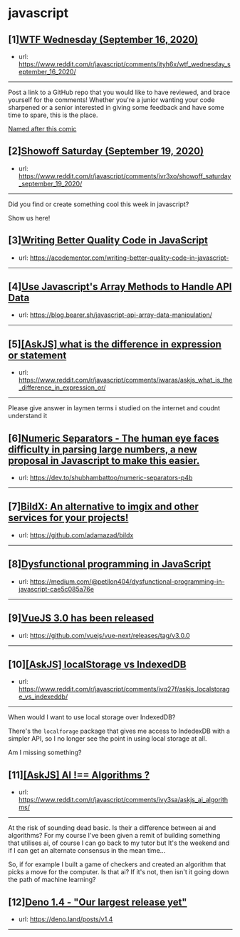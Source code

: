 # javascript
## [1][WTF Wednesday (September 16, 2020)](https://www.reddit.com/r/javascript/comments/ityh6x/wtf_wednesday_september_16_2020/)
- url: https://www.reddit.com/r/javascript/comments/ityh6x/wtf_wednesday_september_16_2020/
---
Post a link to a GitHub repo that you would like to have reviewed, and brace yourself for the comments!
Whether you're a junior wanting your code sharpened or a senior interested in giving some feedback and have some time to spare, 
this is the place.

[Named after this comic](https://davidwalsh.name/demo/code-review.png)
## [2][Showoff Saturday (September 19, 2020)](https://www.reddit.com/r/javascript/comments/ivr3xo/showoff_saturday_september_19_2020/)
- url: https://www.reddit.com/r/javascript/comments/ivr3xo/showoff_saturday_september_19_2020/
---
Did you find or create something cool this week in javascript? 

Show us here!
## [3][Writing Better Quality Code in JavaScript](https://www.reddit.com/r/javascript/comments/iwcbp5/writing_better_quality_code_in_javascript/)
- url: https://acodementor.com/writing-better-quality-code-in-javascript-
---

## [4][Use Javascript's Array Methods to Handle API Data](https://www.reddit.com/r/javascript/comments/iw9qmh/use_javascripts_array_methods_to_handle_api_data/)
- url: https://blog.bearer.sh/javascript-api-array-data-manipulation/
---

## [5][[AskJS] what is the difference in expression or statement](https://www.reddit.com/r/javascript/comments/iwaras/askjs_what_is_the_difference_in_expression_or/)
- url: https://www.reddit.com/r/javascript/comments/iwaras/askjs_what_is_the_difference_in_expression_or/
---
Please give answer in laymen terms i studied on the internet and coudnt understand it
## [6][Numeric Separators - The human eye faces difficulty in parsing large numbers, a new proposal in Javascript to make this easier.](https://www.reddit.com/r/javascript/comments/ivtbq3/numeric_separators_the_human_eye_faces_difficulty/)
- url: https://dev.to/shubhambattoo/numeric-separators-p4b
---

## [7][BildX: An alternative to imgix and other services for your projects!](https://www.reddit.com/r/javascript/comments/iw6vaa/bildx_an_alternative_to_imgix_and_other_services/)
- url: https://github.com/adamazad/bildx
---

## [8][Dysfunctional programming in JavaScript](https://www.reddit.com/r/javascript/comments/iw4w4z/dysfunctional_programming_in_javascript/)
- url: https://medium.com/@petilon404/dysfunctional-programming-in-javascript-cae5c085a76e
---

## [9][VueJS 3.0 has been released](https://www.reddit.com/r/javascript/comments/iv9kf5/vuejs_30_has_been_released/)
- url: https://github.com/vuejs/vue-next/releases/tag/v3.0.0
---

## [10][[AskJS] localStorage vs IndexedDB](https://www.reddit.com/r/javascript/comments/ivq27f/askjs_localstorage_vs_indexeddb/)
- url: https://www.reddit.com/r/javascript/comments/ivq27f/askjs_localstorage_vs_indexeddb/
---
When would I want to use local storage over IndexedDB?

There's the `localforage` package that gives me access to IndedexDB with a simpler API, so I no longer see the point in using local storage at all.

Am I missing something?
## [11][[AskJS] AI !== Algorithms ?](https://www.reddit.com/r/javascript/comments/ivy3sa/askjs_ai_algorithms/)
- url: https://www.reddit.com/r/javascript/comments/ivy3sa/askjs_ai_algorithms/
---
At the risk of sounding dead basic. Is their a difference between ai and algorithms? For my course I've been given a remit of building something that utilises ai, of course I can go back to my tutor but It's the weekend and if I can get an alternate consensus in the mean time...

So, if for example I built a game of checkers and created an algorithm that picks a move for the computer. Is that ai? If it's not, then isn't it going down the path of machine learning?
## [12][Deno 1.4 - "Our largest release yet"](https://www.reddit.com/r/javascript/comments/ivi0wd/deno_14_our_largest_release_yet/)
- url: https://deno.land/posts/v1.4
---

